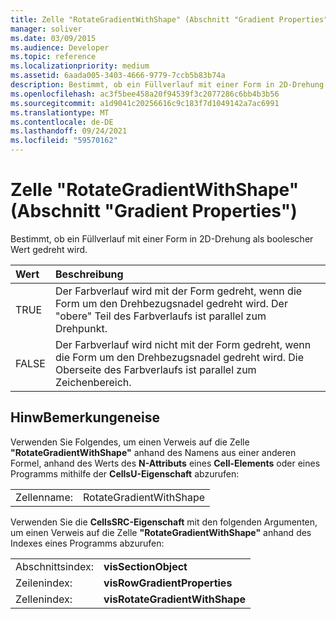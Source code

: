 ```yaml
---
title: Zelle "RotateGradientWithShape" (Abschnitt "Gradient Properties")
manager: soliver
ms.date: 03/09/2015
ms.audience: Developer
ms.topic: reference
ms.localizationpriority: medium
ms.assetid: 6aada005-3403-4666-9779-7ccb5b83b74a
description: Bestimmt, ob ein Füllverlauf mit einer Form in 2D-Drehung als boolescher Wert gedreht wird.
ms.openlocfilehash: ac3f5bee458a20f94539f3c2077286c6bb4b3b56
ms.sourcegitcommit: a1d9041c20256616c9c183f7d1049142a7ac6991
ms.translationtype: MT
ms.contentlocale: de-DE
ms.lasthandoff: 09/24/2021
ms.locfileid: "59570162"
---
```

# <a name="rotategradientwithshape-cell-gradient-properties-section"></a>Zelle "RotateGradientWithShape" (Abschnitt "Gradient Properties")

Bestimmt, ob ein Füllverlauf mit einer Form in 2D-Drehung als boolescher Wert gedreht wird.
  
|**Wert**|**Beschreibung**|
|:-----|:-----|
|TRUE  <br/> |Der Farbverlauf wird mit der Form gedreht, wenn die Form um den Drehbezugsnadel gedreht wird. Der "obere" Teil des Farbverlaufs ist parallel zum Drehpunkt.  <br/> |
|FALSE  <br/> |Der Farbverlauf wird nicht mit der Form gedreht, wenn die Form um den Drehbezugsnadel gedreht wird. Die Oberseite des Farbverlaufs ist parallel zum Zeichenbereich.  <br/> |
   
## <a name="remarks"></a>HinwBemerkungeneise

Verwenden Sie Folgendes, um einen Verweis auf die Zelle **"RotateGradientWithShape"** anhand des Namens aus einer anderen Formel, anhand des Werts des **N-Attributs** eines **Cell-Elements** oder eines Programms mithilfe der **CellsU-Eigenschaft** abzurufen: 
  
|||
|:-----|:-----|
| Zellenname:  <br/> | RotateGradientWithShape  <br/> |
   
Verwenden Sie die **CellsSRC-Eigenschaft** mit den folgenden Argumenten, um einen Verweis auf die Zelle **"RotateGradientWithShape"** anhand des Indexes eines Programms abzurufen: 
  
|||
|:-----|:-----|
| Abschnittsindex:  <br/> |**visSectionObject** <br/> |
| Zeilenindex:  <br/> |**visRowGradientProperties** <br/> |
| Zellenindex:  <br/> |**visRotateGradientWithShape** <br/> |
   

